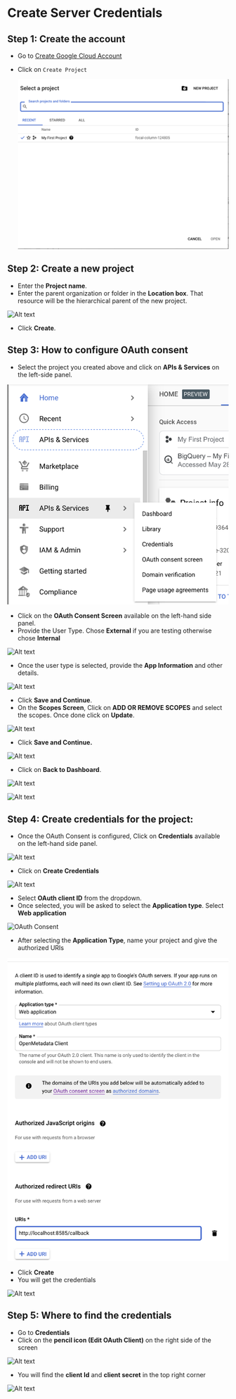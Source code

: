 # Create Server Credentials

## Step 1: Create the account

* Go to [Create Google Cloud Account](https://console.cloud.google.com)
* Click on `Create Project`

  ![Create Project](../../../.gitbook/assets/g-create-project%20%282%29%20%282%29%20%282%29%20%282%29%20%282%29%20%283%29%20%281%29.png)

## Step 2: Create a new project

* Enter the **Project name**.
* Enter the parent organization or folder in the **Location box**. That resource will be the hierarchical parent of the new project.

![Alt text](https://user-images.githubusercontent.com/83201188/123220306-73322000-d4eb-11eb-9228-cb323cd77628.png)

* Click **Create**.

## Step 3: How to configure OAuth consent

* Select the project you created above and click on **APIs & Services** on the left-side panel.

![OAuth Consent](../../../.gitbook/assets/g-project-oauth-consent.png)

* Click on the **OAuth Consent Screen** available on the left-hand side panel.
* Provide the User Type. Chose **External** if you are testing otherwise chose **Internal**

![Alt text](https://user-images.githubusercontent.com/83201188/123220629-c4421400-d4eb-11eb-8a1c-9226ccf1f6d3.png)

* Once the user type is selected, provide the **App Information** and other details. 

![Alt text](https://user-images.githubusercontent.com/83201188/123220633-c4daaa80-d4eb-11eb-8da2-e885fb1ca6c7.png)

* Click **Save and Continue**.
* On the **Scopes Screen**, Click on **ADD OR REMOVE SCOPES** and select the scopes. Once done click on **Update**.

![Alt text](https://user-images.githubusercontent.com/83201188/125923094-02d8c3ba-580f-4b4f-8e0e-ea3067253a63.png)

* Click **Save and Continue.**

![Alt text](https://user-images.githubusercontent.com/83201188/125923694-e412b04a-2391-4afd-b436-1c5e362604b5.png)

* Click on **Back to Dashboard**.

![Alt text](https://user-images.githubusercontent.com/83201188/125923897-0277ac41-b95c-4d35-a6d0-aae25cde26b0.png)

![Alt text](https://user-images.githubusercontent.com/83201188/123220646-c73d0480-d4eb-11eb-8354-7bd961bff8a0.png)

## Step 4: Create credentials for the project:

* Once the OAuth Consent is configured, Click on **Credentials** available on the left-hand side panel.

![Alt text](https://user-images.githubusercontent.com/83201188/123220649-c7d59b00-d4eb-11eb-9762-66b4e1f60753.png)

* Click on **Create Credentials**

![Alt text](https://user-images.githubusercontent.com/83201188/123220655-c7d59b00-d4eb-11eb-96c0-711f2938ec99.png)

* Select **OAuth client ID** from the dropdown.
* Once selected, you will be asked to select the **Application type**. Select **Web application**

![OAuth Consent](https://user-images.githubusercontent.com/83201188/123220661-c906c800-d4eb-11eb-8ffb-5a7dbc4fc5b6.png)

* After selecting the **Application Type**, name your project and give the authorized URIs

![Create OAuth](../../../.gitbook/assets/g-create-oauth.png)

* Click **Create**
* You will get the credentials

![Alt text](https://user-images.githubusercontent.com/83201188/123220668-ca37f500-d4eb-11eb-95fb-5a7c152c432b.png)

## Step 5: Where to find the credentials

* Go to **Credentials**
* Click on the **pencil icon \(Edit OAuth Client\)** on the right side of the screen

![Alt text](https://user-images.githubusercontent.com/83201188/123220675-cad08b80-d4eb-11eb-9c46-2c7c81b02509.png)

* You will find the **client Id** and **client secret** in the top right corner

![Alt text](https://user-images.githubusercontent.com/83201188/123220680-cc01b880-d4eb-11eb-9479-1379f69a063b.png)

